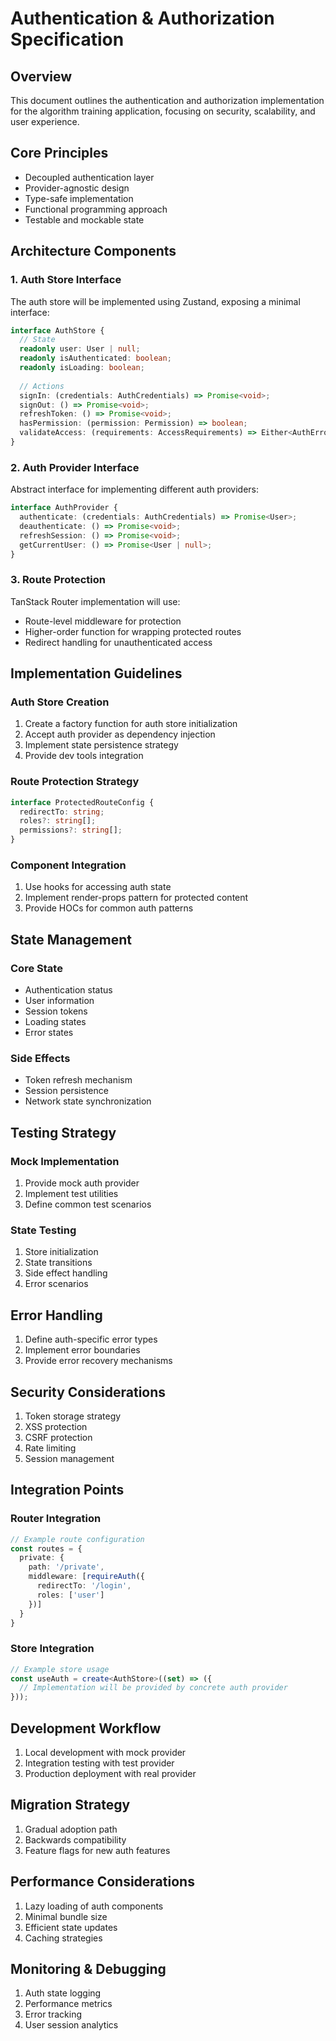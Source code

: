 # Authentication & Authorization Specification

## Overview

This document outlines the authentication and authorization implementation for the algorithm training application, focusing on security, scalability, and user experience.

## Core Principles

- Decoupled authentication layer
- Provider-agnostic design
- Type-safe implementation
- Functional programming approach
- Testable and mockable state

## Architecture Components

### 1. Auth Store Interface

The auth store will be implemented using Zustand, exposing a minimal interface:

```typescript
interface AuthStore {
  // State
  readonly user: User | null;
  readonly isAuthenticated: boolean;
  readonly isLoading: boolean;
  
  // Actions
  signIn: (credentials: AuthCredentials) => Promise<void>;
  signOut: () => Promise<void>;
  refreshToken: () => Promise<void>;
  hasPermission: (permission: Permission) => boolean;
  validateAccess: (requirements: AccessRequirements) => Either<AuthError, true>;
}
```

### 2. Auth Provider Interface

Abstract interface for implementing different auth providers:

```typescript
interface AuthProvider {
  authenticate: (credentials: AuthCredentials) => Promise<User>;
  deauthenticate: () => Promise<void>;
  refreshSession: () => Promise<void>;
  getCurrentUser: () => Promise<User | null>;
}
```

### 3. Route Protection

TanStack Router implementation will use:

- Route-level middleware for protection
- Higher-order function for wrapping protected routes
- Redirect handling for unauthenticated access

## Implementation Guidelines

### Auth Store Creation

1. Create a factory function for auth store initialization
2. Accept auth provider as dependency injection
3. Implement state persistence strategy
4. Provide dev tools integration

### Route Protection Strategy

```typescript
interface ProtectedRouteConfig {
  redirectTo: string;
  roles?: string[];
  permissions?: string[];
}
```

### Component Integration

1. Use hooks for accessing auth state
2. Implement render-props pattern for protected content
3. Provide HOCs for common auth patterns

## State Management

### Core State

- Authentication status
- User information
- Session tokens
- Loading states
- Error states

### Side Effects

- Token refresh mechanism
- Session persistence
- Network state synchronization

## Testing Strategy

### Mock Implementation

1. Provide mock auth provider
2. Implement test utilities
3. Define common test scenarios

### State Testing

1. Store initialization
2. State transitions
3. Side effect handling
4. Error scenarios

## Error Handling

1. Define auth-specific error types
2. Implement error boundaries
3. Provide error recovery mechanisms

## Security Considerations

1. Token storage strategy
2. XSS protection
3. CSRF protection
4. Rate limiting
5. Session management

## Integration Points

### Router Integration

```typescript
// Example route configuration
const routes = {
  private: {
    path: '/private',
    middleware: [requireAuth({
      redirectTo: '/login',
      roles: ['user']
    })]
  }
}
```

### Store Integration

```typescript
// Example store usage
const useAuth = create<AuthStore>((set) => ({
  // Implementation will be provided by concrete auth provider
}));
```

## Development Workflow

1. Local development with mock provider
2. Integration testing with test provider
3. Production deployment with real provider

## Migration Strategy

1. Gradual adoption path
2. Backwards compatibility
3. Feature flags for new auth features

## Performance Considerations

1. Lazy loading of auth components
2. Minimal bundle size
3. Efficient state updates
4. Caching strategies

## Monitoring & Debugging

1. Auth state logging
2. Performance metrics
3. Error tracking
4. User session analytics
